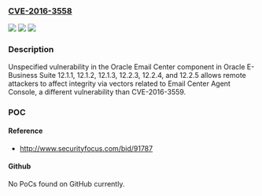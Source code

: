 ### [CVE-2016-3558](https://cve.mitre.org/cgi-bin/cvename.cgi?name=CVE-2016-3558)
![](https://img.shields.io/static/v1?label=Product&message=n%2Fa&color=blue)
![](https://img.shields.io/static/v1?label=Version&message=n%2Fa&color=blue)
![](https://img.shields.io/static/v1?label=Vulnerability&message=n%2Fa&color=brighgreen)

### Description

Unspecified vulnerability in the Oracle Email Center component in Oracle E-Business Suite 12.1.1, 12.1.2, 12.1.3, 12.2.3, 12.2.4, and 12.2.5 allows remote attackers to affect integrity via vectors related to Email Center Agent Console, a different vulnerability than CVE-2016-3559.

### POC

#### Reference
- http://www.securityfocus.com/bid/91787

#### Github
No PoCs found on GitHub currently.

